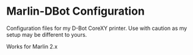 # Marlin-DBot Configuration

Configuration files for my D-Bot CoreXY printer. Use with caution as my setup may be different to yours.

Works for Marlin 2.x

